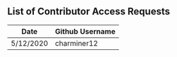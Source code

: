 ## List of Contributor Access Requests
Date             | Github Username
------------     | -------------
5/12/2020        | charminer12
